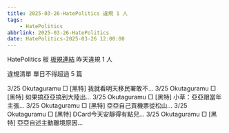 ```yaml
---
title: 2025-03-26-HatePolitics 違規 1 人
tags:
    - HatePolitics
abbrlink: 2025-03-26-HatePolitics
date: HatePolitics-2025-03-26 12:00:00
---
```

HatePolitics 板 [板規連結](https://www.ptt.cc/bbs/HatePolitics/M.1617115262.A.D60.html)
昨天違規 1 人
<!-- more -->

違規清單
單日不得超過 5 篇

3/25 Okutaguramu □ [黑特] 我就看明天移民署敢不…
3/25 Okutaguramu □ [黑特] 如果搞亞亞搞到大陸出…
3/25 Okutaguramu □ [黑特] 小草：亞亞跟當年主張…
3/25 Okutaguramu □ [黑特] 亞亞自己買機票從松山…
3/25 Okutaguramu □ [黑特] DCard今天安靜得有點兒…
3/25 Okutaguramu □ [黑特] 亞亞自述主動離境原因…